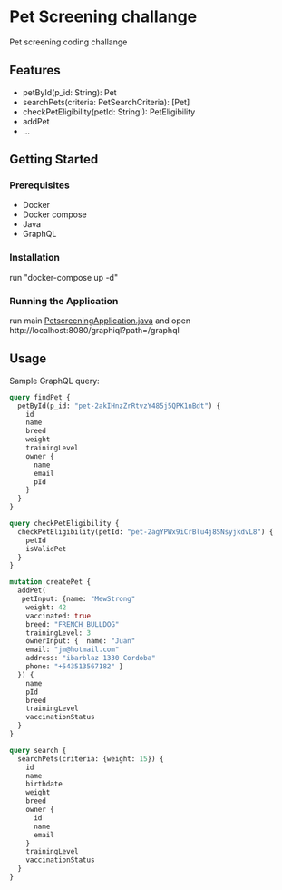 # Pet Screening challange

Pet screening coding challange 
## Features

-  petById(p_id: String): Pet 
- searchPets(criteria: PetSearchCriteria): [Pet]
- checkPetEligibility(petId: String!): PetEligibility
- addPet
- ...

## Getting Started

### Prerequisites

- Docker
- Docker compose
- Java
- GraphQL

### Installation

run "docker-compose up -d"


### Running the Application

run main [PetscreeningApplication.java](src%2Fmain%2Fjava%2Fcom%2Fexample%2Fdemo%2FPetscreeningApplication.java)
and  open
http://localhost:8080/graphiql?path=/graphql
## Usage

Sample GraphQL query:

```graphql
query findPet {
  petById(p_id: "pet-2akIHnzZrRtvzY485j5QPK1nBdt") {
    id
    name
    breed
    weight
    trainingLevel
    owner {
      name
      email
      pId
    }
  }
}

query checkPetEligibility {
  checkPetEligibility(petId: "pet-2agYPWx9iCrBlu4j8SNsyjkdvL8") {
    petId
    isValidPet
  }
}

mutation createPet {
  addPet(
   petInput: {name: "MewStrong"
    weight: 42
    vaccinated: true
    breed: "FRENCH_BULLDOG"
    trainingLevel: 3
    ownerInput: {  name: "Juan"
    email: "jm@hotmail.com"
    address: "ibarblaz 1330 Cordoba"
    phone: "+543513567182" }
  }) {
    name
    pId
    breed
    trainingLevel
    vaccinationStatus
  }
}

query search {
  searchPets(criteria: {weight: 15}) {
    id
    name
    birthdate
    weight
    breed
    owner {
      id
      name
      email
    }
    trainingLevel
    vaccinationStatus
  }
}


